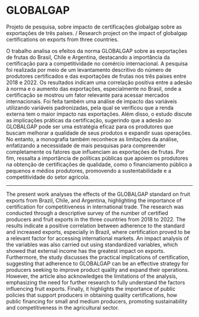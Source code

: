 # GLOBALGAP
Projeto de pesquisa, sobre impacto de certificações globalgap sobre as exportações de três países. / Research project on the impact of globalgap certifications on exports from three countries.

O trabalho analisa os efeitos da norma GLOBALGAP sobre as exportações de frutas do Brasil, Chile e Argentina, destacando a importância da certificação para a competitividade no comércio internacional. A pesquisa foi realizada por meio de um levantamento descritivo do número de produtores certificados e das exportações de frutas nos três países entre 2018 e 2022. Os resultados indicam uma correlação positiva entre a adesão à norma e o aumento das exportações, especialmente no Brasil, onde a certificação se mostrou um fator relevante para acessar mercados internacionais. Foi feita também uma análise de impacto das variáveis utilizando variáveis padronizadas, pela qual se verificou que a renda externa tem o maior impacto nas exportações. Além disso, o estudo discute as implicações práticas da certificação, sugerindo que a adesão ao GLOBALGAP pode ser uma estratégia eficaz para os produtores que buscam melhorar a qualidade de seus produtos e expandir suas operações. No entanto, a monografia também reconhece as limitações da análise, enfatizando a necessidade de mais pesquisas para compreender completamente os fatores que influenciam as exportações de frutas. Por fim, ressalta a importância de políticas públicas que apoiem os produtores na obtenção de certificações de qualidade, como o financiamento público a pequenos e médios produtores, promovendo a sustentabilidade e a competitividade do setor agrícola.

------------------------------------------------------------------------------------------------------------------------------------------------------------------------------------------------------------------------

The present work analyses the effects of the GLOBALGAP standard on fruit exports from Brazil, Chile, and Argentina, highlighting the importance of certification for competitiveness in international trade. The research was conducted through a descriptive survey of the number of certified producers and fruit exports in the three countries from 2018 to 2022. The results indicate a positive correlation between adherence to the standard and increased exports, especially in Brazil, where certification proved to be a relevant factor for accessing international markets. An impact analysis of the variables was also carried out using standardized variables, which showed that external income has the greatest impact on exports. Furthermore, the study discusses the practical implications of certification, suggesting that adherence to GLOBALGAP can be an effective strategy for producers seeking to improve product quality and expand their operations. However, the article also acknowledges the limitations of the analysis, emphasizing the need for further research to fully understand the factors influencing fruit exports. Finally, it highlights the importance of public policies that support producers in obtaining quality certifications, how public financing for small and medium producers, promoting sustainability and competitiveness in the agricultural sector.
